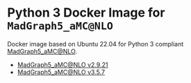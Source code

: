 # Python 3 Docker Image for `MadGraph5_aMC@NLO`

Docker image based on Ubuntu 22.04 for Python 3 compliant [MadGraph5_aMC@NLO](https://launchpad.net/mg5amcnlo). 

* [MadGraph5_aMC@NLO v2.9.21](mg5_2_9_21_ubuntu_v22_04.def)
* [MadGraph5_aMC@NLO v3.5.7](mg5_3_5_7_ubuntu_v22_04.def)